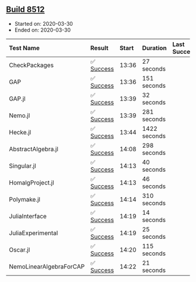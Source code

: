 ## [Build 8512](https://oscarci.mathematik.uni-kl.de/job/oscar/8512/)

* Started on: 2020-03-30
* Ended on: 2020-03-30

| Test Name    | Result | Start | Duration | Last Success | First Failure |
|:-------------|:-------|:------|:---------|:-------------|:--------------|
| CheckPackages | ✅ [Success](https://oscarci.mathematik.uni-kl.de/job/oscar/8512/artifact/logs/build-8512/CheckPackages.log) | 13:36 | 27 seconds |  |  |
| GAP | ✅ [Success](https://oscarci.mathematik.uni-kl.de/job/oscar/8512/artifact/logs/build-8512/GAP.log) | 13:36 | 151 seconds |  |  |
| GAP.jl | ✅ [Success](https://oscarci.mathematik.uni-kl.de/job/oscar/8512/artifact/logs/build-8512/GAP.jl.log) | 13:39 | 32 seconds |  |  |
| Nemo.jl | ✅ [Success](https://oscarci.mathematik.uni-kl.de/job/oscar/8512/artifact/logs/build-8512/Nemo.jl.log) | 13:39 | 281 seconds |  |  |
| Hecke.jl | ✅ [Success](https://oscarci.mathematik.uni-kl.de/job/oscar/8512/artifact/logs/build-8512/Hecke.jl.log) | 13:44 | 1422 seconds |  |  |
| AbstractAlgebra.jl | ✅ [Success](https://oscarci.mathematik.uni-kl.de/job/oscar/8512/artifact/logs/build-8512/AbstractAlgebra.jl.log) | 14:08 | 298 seconds |  |  |
| Singular.jl | ✅ [Success](https://oscarci.mathematik.uni-kl.de/job/oscar/8512/artifact/logs/build-8512/Singular.jl.log) | 14:13 | 40 seconds |  |  |
| HomalgProject.jl | ✅ [Success](https://oscarci.mathematik.uni-kl.de/job/oscar/8512/artifact/logs/build-8512/HomalgProject.jl.log) | 14:13 | 46 seconds |  |  |
| Polymake.jl | ✅ [Success](https://oscarci.mathematik.uni-kl.de/job/oscar/8512/artifact/logs/build-8512/Polymake.jl.log) | 14:14 | 310 seconds |  |  |
| JuliaInterface | ✅ [Success](https://oscarci.mathematik.uni-kl.de/job/oscar/8512/artifact/logs/build-8512/JuliaInterface.log) | 14:19 | 14 seconds |  |  |
| JuliaExperimental | ✅ [Success](https://oscarci.mathematik.uni-kl.de/job/oscar/8512/artifact/logs/build-8512/JuliaExperimental.log) | 14:19 | 25 seconds |  |  |
| Oscar.jl | ✅ [Success](https://oscarci.mathematik.uni-kl.de/job/oscar/8512/artifact/logs/build-8512/Oscar.jl.log) | 14:20 | 115 seconds |  |  |
| NemoLinearAlgebraForCAP | ✅ [Success](https://oscarci.mathematik.uni-kl.de/job/oscar/8512/artifact/logs/build-8512/NemoLinearAlgebraForCAP.log) | 14:22 | 21 seconds |  |  |
